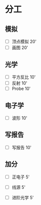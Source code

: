 # 分工

## 模拟

- [ ] 顶点模拟 20'
- [ ] 画图 20'

## 光学

- [ ] 平方反比 10'
- [ ] 反射 10'
- [ ] Probe 10'

## 电子学

- [ ] 波形 10'

## 写报告

- [ ] 写报告 10'

## 加分

- [ ] 正电子 5'
- [ ] 线源 5'
- [ ] 进阶光学 5'

